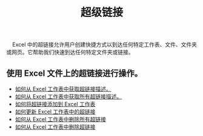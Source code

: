 ﻿---
title: 超级链接
second_title: Aspose.Cells Cloud Documen
type: docs
url: /zh/hyperlinks/
aliases: [/working-with-hyperlinks/,/working-with-hyperlink/]
keywords: REST API, hyperlinks, spreadsheets, exce
description: Cells.Cloud API 用于 Excel 操作：使用 Excel 文件上的超链接
weight: 100
kwords: Excel, Office 云, REST API, 电子表格, PDF, CSV, Json, Markdwon, 超链接
---
&nbsp;&nbsp;&nbsp;&nbsp;Excel 中的超链接允许用户创建快捷方式以到达任何特定工作表、文件、文件夹或网页。它帮助我们快速到达任何特定文件夹或链接。

## 使用 Excel 文件上的超链接进行操作。

- [如何从 Excel 工作表中获取超链接描述。](/cells/zh/hyperlinks/get/)
- [如何从 Excel 工作表中获取所有超链接描述。](/cells/zh/hyperlinks/get-all/)
- [如何将超链接添加到 Excel 工作表](/cells/zh/hyperlinks/add/)
- [如何更新 Excel 工作表中的超链接](/cells/zh/hyperlinks/update/)
- [如何从 Excel 工作表中删除所有超链接](/cells/zh//hyperlinks/clear/)
- [如何从 Excel 工作表中删除超链接](/cells/zh//hyperlinks/delete/)

